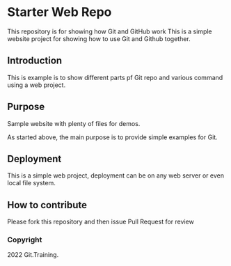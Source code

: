# Starter Web Repo

This repository is for showing how Git and GitHub work
This is a simple website project for showing how to use 
Git and Github together.

## Introduction

This is example is to show different parts pf Git repo 
and various command using a web project.

## Purpose

Sample website with plenty of files for demos.

As started above, the main purpose is to provide
simple examples for Git.

## Deployment

This is a simple web project, deployment can be
on any web server or even local file system.

## How to contribute

Please fork this repository and then issue Pull Request for review

### Copyright

2022 Git.Training.
